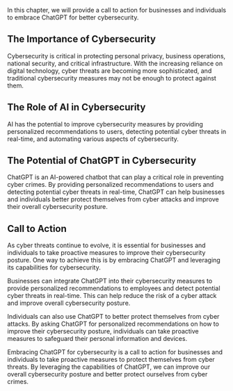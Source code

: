 

In this chapter, we will provide a call to action for businesses and individuals to embrace ChatGPT for better cybersecurity.

The Importance of Cybersecurity
-------------------------------

Cybersecurity is critical in protecting personal privacy, business operations, national security, and critical infrastructure. With the increasing reliance on digital technology, cyber threats are becoming more sophisticated, and traditional cybersecurity measures may not be enough to protect against them.

The Role of AI in Cybersecurity
-------------------------------

AI has the potential to improve cybersecurity measures by providing personalized recommendations to users, detecting potential cyber threats in real-time, and automating various aspects of cybersecurity.

The Potential of ChatGPT in Cybersecurity
-----------------------------------------

ChatGPT is an AI-powered chatbot that can play a critical role in preventing cyber crimes. By providing personalized recommendations to users and detecting potential cyber threats in real-time, ChatGPT can help businesses and individuals better protect themselves from cyber attacks and improve their overall cybersecurity posture.

Call to Action
--------------

As cyber threats continue to evolve, it is essential for businesses and individuals to take proactive measures to improve their cybersecurity posture. One way to achieve this is by embracing ChatGPT and leveraging its capabilities for cybersecurity.

Businesses can integrate ChatGPT into their cybersecurity measures to provide personalized recommendations to employees and detect potential cyber threats in real-time. This can help reduce the risk of a cyber attack and improve overall cybersecurity posture.

Individuals can also use ChatGPT to better protect themselves from cyber attacks. By asking ChatGPT for personalized recommendations on how to improve their cybersecurity posture, individuals can take proactive measures to safeguard their personal information and devices.

Embracing ChatGPT for cybersecurity is a call to action for businesses and individuals to take proactive measures to protect themselves from cyber threats. By leveraging the capabilities of ChatGPT, we can improve our overall cybersecurity posture and better protect ourselves from cyber crimes.
